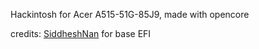 Hackintosh for Acer A515-51G-85J9, made with opencore

credits: [SiddheshNan](https://github.com/SiddheshNan) for base EFI